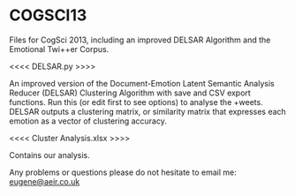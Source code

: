 COGSCI13
========

Files for CogSci 2013, including an improved DELSAR Algorithm and the Emotional Twi++er Corpus.

<<<< DELSAR.py >>>>

An improved version of the Document-Emotion Latent Semantic Analysis Reducer (DELSAR) Clustering Algorithm with save and CSV export functions. Run this (or edit first to see options) to analyse the +weets.
DELSAR outputs a clustering matrix, or similarity matrix that expresses each emotion as a vector of clustering accuracy.

<<<< Cluster Analysis.xlsx >>>>

Contains our analysis.

Any problems or questions please do not hesitate to email me:
eugene@aeir.co.uk